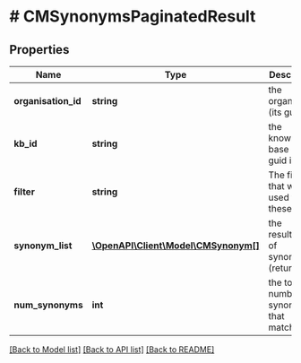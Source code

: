 # # CMSynonymsPaginatedResult

## Properties

Name | Type | Description | Notes
------------ | ------------- | ------------- | -------------
**organisation_id** | **string** | the organisation (its guid id). |
**kb_id** | **string** | the knowledge-base (its guid id). |
**filter** | **string** | The filter that was used to find these items. |
**synonym_list** | [**\OpenAPI\Client\Model\CMSynonym[]**](CMSynonym.md) | the resulting list of synonyms (return) |
**num_synonyms** | **int** | the total number of synonyms that matched. |

[[Back to Model list]](../../README.md#models) [[Back to API list]](../../README.md#endpoints) [[Back to README]](../../README.md)
